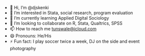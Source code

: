 - 👋 Hi, I’m @djskenki
- 👀 I’m interested in Stata, social research, program evaluation
- 🌱 I’m currently learning Applied Digital Sociology
- 💞️ I’m looking to collaborate on R, Stata, Qualtrics, SPSS
- 📫 How to reach me tunswale@icloud.com
- 😄 Pronouns: He/His
- ⚡ Fun fact: I play soccer twice a week, DJ on the side and event photography

<!---
djskenki/djskenki is a ✨ special ✨ repository because its `README.md` (this file) appears on your GitHub profile.
You can click the Preview link to take a look at your changes.
--->
